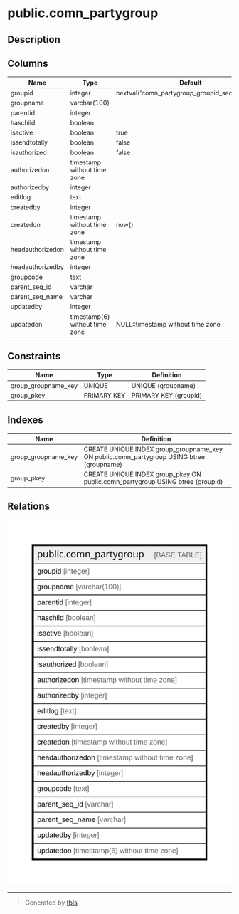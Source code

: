 # public.comn_partygroup

## Description

## Columns

| Name | Type | Default | Nullable | Children | Parents | Comment |
| ---- | ---- | ------- | -------- | -------- | ------- | ------- |
| groupid | integer | nextval('comn_partygroup_groupid_seq'::regclass) | false |  |  |  |
| groupname | varchar(100) |  | true |  |  |  |
| parentid | integer |  | true |  |  |  |
| haschild | boolean |  | true |  |  |  |
| isactive | boolean | true | false |  |  |  |
| issendtotally | boolean | false | false |  |  |  |
| isauthorized | boolean | false | false |  |  |  |
| authorizedon | timestamp without time zone |  | true |  |  |  |
| authorizedby | integer |  | true |  |  |  |
| editlog | text |  | true |  |  |  |
| createdby | integer |  | true |  |  |  |
| createdon | timestamp without time zone | now() | true |  |  |  |
| headauthorizedon | timestamp without time zone |  | true |  |  |  |
| headauthorizedby | integer |  | true |  |  |  |
| groupcode | text |  | true |  |  |  |
| parent_seq_id | varchar |  | true |  |  |  |
| parent_seq_name | varchar |  | true |  |  |  |
| updatedby | integer |  | true |  |  |  |
| updatedon | timestamp(6) without time zone | NULL::timestamp without time zone | true |  |  |  |

## Constraints

| Name | Type | Definition |
| ---- | ---- | ---------- |
| group_groupname_key | UNIQUE | UNIQUE (groupname) |
| group_pkey | PRIMARY KEY | PRIMARY KEY (groupid) |

## Indexes

| Name | Definition |
| ---- | ---------- |
| group_groupname_key | CREATE UNIQUE INDEX group_groupname_key ON public.comn_partygroup USING btree (groupname) |
| group_pkey | CREATE UNIQUE INDEX group_pkey ON public.comn_partygroup USING btree (groupid) |

## Relations

![er](public.comn_partygroup.svg)

---

> Generated by [tbls](https://github.com/k1LoW/tbls)
